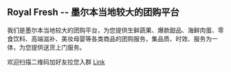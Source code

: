 ## Royal Fresh -- 墨尔本当地较大的团购平台

我们是墨尔本当地较大的团购平台，为您提供生鲜蔬果、爆款甜品、海鲜肉蛋、零食饮料、高端滋补、美妆母婴等各类商品的团购服务，集品质、时效、服务为一体，为您提供送货上门服务。

欢迎扫描二维码加好友拉您入群
[Link](https://ws1.sinaimg.cn/large/4396c511gy1gllla5dmymj20vc14lash.jpg)
